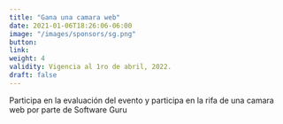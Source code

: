 ```yaml
---
title: "Gana una camara web"
date: 2021-01-06T18:26:06-06:00
image: "/images/sponsors/sg.png"
button: 
link: 
weight: 4
validity: Vigencia al 1ro de abril, 2022.
draft: false
---
```


Participa en la evaluación del evento y participa en la rifa de una camara web por parte de Software Guru